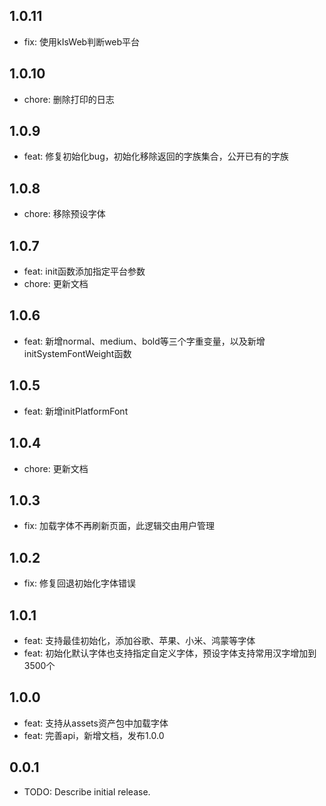 ## 1.0.11

* fix: 使用kIsWeb判断web平台

## 1.0.10

* chore: 删除打印的日志

## 1.0.9

* feat: 修复初始化bug，初始化移除返回的字族集合，公开已有的字族

## 1.0.8

* chore: 移除预设字体

## 1.0.7

* feat: init函数添加指定平台参数
* chore: 更新文档

## 1.0.6

* feat: 新增normal、medium、bold等三个字重变量，以及新增initSystemFontWeight函数

## 1.0.5

* feat: 新增initPlatformFont

## 1.0.4

* chore: 更新文档

## 1.0.3

* fix: 加载字体不再刷新页面，此逻辑交由用户管理

## 1.0.2

* fix: 修复回退初始化字体错误

## 1.0.1

* feat: 支持最佳初始化，添加谷歌、苹果、小米、鸿蒙等字体
* feat: 初始化默认字体也支持指定自定义字体，预设字体支持常用汉字增加到3500个

## 1.0.0

* feat: 支持从assets资产包中加载字体
* feat: 完善api，新增文档，发布1.0.0

## 0.0.1

* TODO: Describe initial release.
